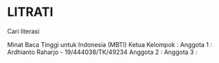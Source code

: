 # LITRATI
Cari literasi

Minat Baca Tinggi untuk Indonesia (MBTI)
Ketua Kelompok :
Anggota 1 : Ardhianto Raharjo - 19/444038/TK/49234
Anggota 2 : 
Anggota 3 :
